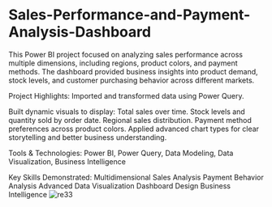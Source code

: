# Sales-Performance-and-Payment-Analysis-Dashboard

This Power BI project focused on analyzing sales performance across multiple dimensions, including regions, product colors, and payment methods. The dashboard provided business insights into product demand, stock levels, and customer purchasing behavior across different markets.

Project Highlights:
Imported and transformed data using Power Query.

Built dynamic visuals to display:
Total sales over time.
Stock levels and quantity sold by order date.
Regional sales distribution.
Payment method preferences across product colors.
Applied advanced chart types for clear storytelling and better business understanding.

Tools & Technologies:
Power BI, Power Query, Data Modeling, Data Visualization, Business Intelligence

Key Skills Demonstrated:
Multidimensional Sales Analysis
Payment Behavior Analysis
Advanced Data Visualization
Dashboard Design
Business Intelligence
![re33](https://github.com/user-attachments/assets/24f2a2e0-9cb2-4c4d-9a8f-b568bba6909b)
